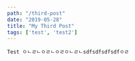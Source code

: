 ```yaml
---
path: "/third-post"
date: "2019-05-28"
title: "My Third Post"
tags: ['test', 'test2']
---
```


`Test ㅇㄴㄹㄴㅇㄹㄴㅇㄹㅇㄴㄹㄴsdfsdfsdfsdfㅇㄹ`